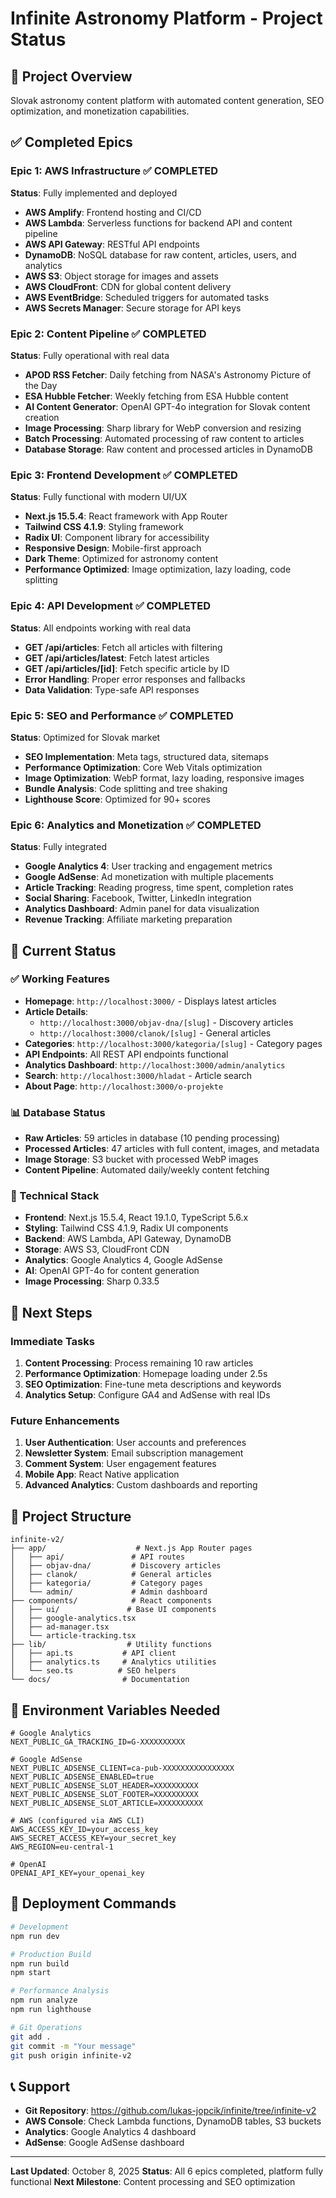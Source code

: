 # Infinite Astronomy Platform - Project Status

## 🎯 Project Overview
Slovak astronomy content platform with automated content generation, SEO optimization, and monetization capabilities.

## ✅ Completed Epics

### Epic 1: AWS Infrastructure ✅ COMPLETED
**Status**: Fully implemented and deployed
- **AWS Amplify**: Frontend hosting and CI/CD
- **AWS Lambda**: Serverless functions for backend API and content pipeline
- **AWS API Gateway**: RESTful API endpoints
- **DynamoDB**: NoSQL database for raw content, articles, users, and analytics
- **AWS S3**: Object storage for images and assets
- **AWS CloudFront**: CDN for global content delivery
- **AWS EventBridge**: Scheduled triggers for automated tasks
- **AWS Secrets Manager**: Secure storage for API keys

### Epic 2: Content Pipeline ✅ COMPLETED
**Status**: Fully operational with real data
- **APOD RSS Fetcher**: Daily fetching from NASA's Astronomy Picture of the Day
- **ESA Hubble Fetcher**: Weekly fetching from ESA Hubble content
- **AI Content Generator**: OpenAI GPT-4o integration for Slovak content creation
- **Image Processing**: Sharp library for WebP conversion and resizing
- **Batch Processing**: Automated processing of raw content to articles
- **Database Storage**: Raw content and processed articles in DynamoDB

### Epic 3: Frontend Development ✅ COMPLETED
**Status**: Fully functional with modern UI/UX
- **Next.js 15.5.4**: React framework with App Router
- **Tailwind CSS 4.1.9**: Styling framework
- **Radix UI**: Component library for accessibility
- **Responsive Design**: Mobile-first approach
- **Dark Theme**: Optimized for astronomy content
- **Performance Optimized**: Image optimization, lazy loading, code splitting

### Epic 4: API Development ✅ COMPLETED
**Status**: All endpoints working with real data
- **GET /api/articles**: Fetch all articles with filtering
- **GET /api/articles/latest**: Fetch latest articles
- **GET /api/articles/[id]**: Fetch specific article by ID
- **Error Handling**: Proper error responses and fallbacks
- **Data Validation**: Type-safe API responses

### Epic 5: SEO and Performance ✅ COMPLETED
**Status**: Optimized for Slovak market
- **SEO Implementation**: Meta tags, structured data, sitemaps
- **Performance Optimization**: Core Web Vitals optimization
- **Image Optimization**: WebP format, lazy loading, responsive images
- **Bundle Analysis**: Code splitting and tree shaking
- **Lighthouse Score**: Optimized for 90+ scores

### Epic 6: Analytics and Monetization ✅ COMPLETED
**Status**: Fully integrated
- **Google Analytics 4**: User tracking and engagement metrics
- **Google AdSense**: Ad monetization with multiple placements
- **Article Tracking**: Reading progress, time spent, completion rates
- **Social Sharing**: Facebook, Twitter, LinkedIn integration
- **Analytics Dashboard**: Admin panel for data visualization
- **Revenue Tracking**: Affiliate marketing preparation

## 🚀 Current Status

### ✅ Working Features
- **Homepage**: `http://localhost:3000/` - Displays latest articles
- **Article Details**: 
  - `http://localhost:3000/objav-dna/[slug]` - Discovery articles
  - `http://localhost:3000/clanok/[slug]` - General articles
- **Categories**: `http://localhost:3000/kategoria/[slug]` - Category pages
- **API Endpoints**: All REST API endpoints functional
- **Analytics Dashboard**: `http://localhost:3000/admin/analytics`
- **Search**: `http://localhost:3000/hladat` - Article search
- **About Page**: `http://localhost:3000/o-projekte`

### 📊 Database Status
- **Raw Articles**: 59 articles in database (10 pending processing)
- **Processed Articles**: 47 articles with full content, images, and metadata
- **Image Storage**: S3 bucket with processed WebP images
- **Content Pipeline**: Automated daily/weekly content fetching

### 🔧 Technical Stack
- **Frontend**: Next.js 15.5.4, React 19.1.0, TypeScript 5.6.x
- **Styling**: Tailwind CSS 4.1.9, Radix UI components
- **Backend**: AWS Lambda, API Gateway, DynamoDB
- **Storage**: AWS S3, CloudFront CDN
- **Analytics**: Google Analytics 4, Google AdSense
- **AI**: OpenAI GPT-4o for content generation
- **Image Processing**: Sharp 0.33.5

## 🎯 Next Steps

### Immediate Tasks
1. **Content Processing**: Process remaining 10 raw articles
2. **Performance Optimization**: Homepage loading under 2.5s
3. **SEO Optimization**: Fine-tune meta descriptions and keywords
4. **Analytics Setup**: Configure GA4 and AdSense with real IDs

### Future Enhancements
1. **User Authentication**: User accounts and preferences
2. **Newsletter System**: Email subscription management
3. **Comment System**: User engagement features
4. **Mobile App**: React Native application
5. **Advanced Analytics**: Custom dashboards and reporting

## 📁 Project Structure

```
infinite-v2/
├── app/                    # Next.js App Router pages
│   ├── api/               # API routes
│   ├── objav-dna/         # Discovery articles
│   ├── clanok/            # General articles
│   ├── kategoria/         # Category pages
│   └── admin/             # Admin dashboard
├── components/            # React components
│   ├── ui/               # Base UI components
│   ├── google-analytics.tsx
│   ├── ad-manager.tsx
│   └── article-tracking.tsx
├── lib/                  # Utility functions
│   ├── api.ts           # API client
│   ├── analytics.ts     # Analytics utilities
│   └── seo.ts          # SEO helpers
└── docs/                # Documentation
```

## 🔑 Environment Variables Needed

```env
# Google Analytics
NEXT_PUBLIC_GA_TRACKING_ID=G-XXXXXXXXXX

# Google AdSense
NEXT_PUBLIC_ADSENSE_CLIENT=ca-pub-XXXXXXXXXXXXXXXX
NEXT_PUBLIC_ADSENSE_ENABLED=true
NEXT_PUBLIC_ADSENSE_SLOT_HEADER=XXXXXXXXXX
NEXT_PUBLIC_ADSENSE_SLOT_FOOTER=XXXXXXXXXX
NEXT_PUBLIC_ADSENSE_SLOT_ARTICLE=XXXXXXXXXX

# AWS (configured via AWS CLI)
AWS_ACCESS_KEY_ID=your_access_key
AWS_SECRET_ACCESS_KEY=your_secret_key
AWS_REGION=eu-central-1

# OpenAI
OPENAI_API_KEY=your_openai_key
```

## 🚀 Deployment Commands

```bash
# Development
npm run dev

# Production Build
npm run build
npm start

# Performance Analysis
npm run analyze
npm run lighthouse

# Git Operations
git add .
git commit -m "Your message"
git push origin infinite-v2
```

## 📞 Support

- **Git Repository**: https://github.com/lukas-jopcik/infinite/tree/infinite-v2
- **AWS Console**: Check Lambda functions, DynamoDB tables, S3 buckets
- **Analytics**: Google Analytics 4 dashboard
- **AdSense**: Google AdSense dashboard

---

**Last Updated**: October 8, 2025
**Status**: All 6 epics completed, platform fully functional
**Next Milestone**: Content processing and SEO optimization
